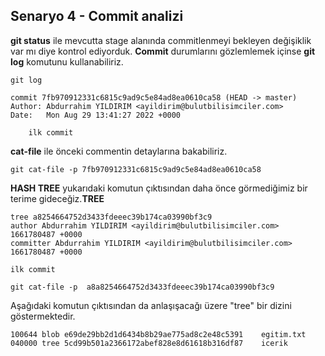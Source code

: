 ## Senaryo 4 - Commit analizi

**git status**  ile mevcutta stage alanında commitlenmeyi bekleyen değişiklik var mı diye kontrol ediyorduk. **Commit** durumlarını gözlemlemek içinse **git log** komutunu kullanabiliriz. 
```
git log
```
```
commit 7fb970912331c6815c9ad9c5e84ad8ea0610ca58 (HEAD -> master)
Author: Abdurrahim YILDIRIM <ayildirim@bulutbilisimciler.com>
Date:   Mon Aug 29 13:41:27 2022 +0000

    ilk commit
```
**cat-file** ile önceki commentin detaylarına bakabiliriz. 
``` 
git cat-file -p 7fb970912331c6815c9ad9c5e84ad8ea0610ca58
```
**HASH TREE** yukarıdaki komutun çıktısından daha önce görmediğimiz bir terime gideceğiz.**TREE**
```
tree a8254664752d3433fdeeec39b174ca03990bf3c9
author Abdurrahim YILDIRIM <ayildirim@bulutbilisimciler.com> 1661780487 +0000
committer Abdurrahim YILDIRIM <ayildirim@bulutbilisimciler.com> 1661780487 +0000

ilk commit
```
```
git cat-file -p  a8a8254664752d3433fdeeec39b174ca03990bf3c9
```
Aşağıdaki komutun çıktısından da anlaşışacağı üzere "tree" bir dizini göstermektedir. 
```
100644 blob e69de29bb2d1d6434b8b29ae775ad8c2e48c5391    egitim.txt
040000 tree 5cd99b501a2366172abef828e8d61618b316df87    icerik
```
